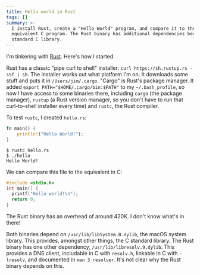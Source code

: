 ```yaml
---
title: Hello world in Rust
tags: []
summary: >-
  I install Rust, create a "Hello World" program, and compare it to the
  equivalent C program. The Rust binary has additional dependencies beyond the
  standard C library.
---
```


I'm tinkering with [Rust](https://www.rust-lang.org/).
Here's how I started.

Rust has a classic "pipe curl to shell" installer: `curl https://sh.rustup.rs -sSf | sh`.
The installer works out what platform I'm on.
It downloads some stuff and puts it in `/Users/jim/.cargo`.
"Cargo" is Rust's package manager.
It added `export PATH="$HOME/.cargo/bin:$PATH"` to my `~/.bash_profile`,
so now I have access to some binaries there,
including `cargo` (the package manager),
`rustup` (a Rust version manager, so you don't have to run that curl-to-shell installer every time)
and `rustc`, the Rust compiler.

To test `rustc`, I created `hello.rs`:

```rust
fn main() {
    println!("Hello World!");
}
```

```
$ rustc hello.rs
$ ./hello
Hello World!
```

We can compare this file to the equivalent in C:

```c
#include <stdio.h>
int main() {
  printf("Hello world!\n");
  return 0;
}
```

The Rust binary has an overhead of around 420K.
I don't know what's in there!

Both binaries depend on `/usr/lib/libSystem.B.dylib`,
the macOS system library.
This provides, amongst other things, the C standard library.
The Rust binary has one other dependency, `/usr/lib/libresolv.9.dylib`.
This provides a DNS client,
includable in C with `resolv.h`,
linkable in C with `-lresolv`,
and documented in `man 3 resolver`.
It's not clear why the Rust binary depends on this.
